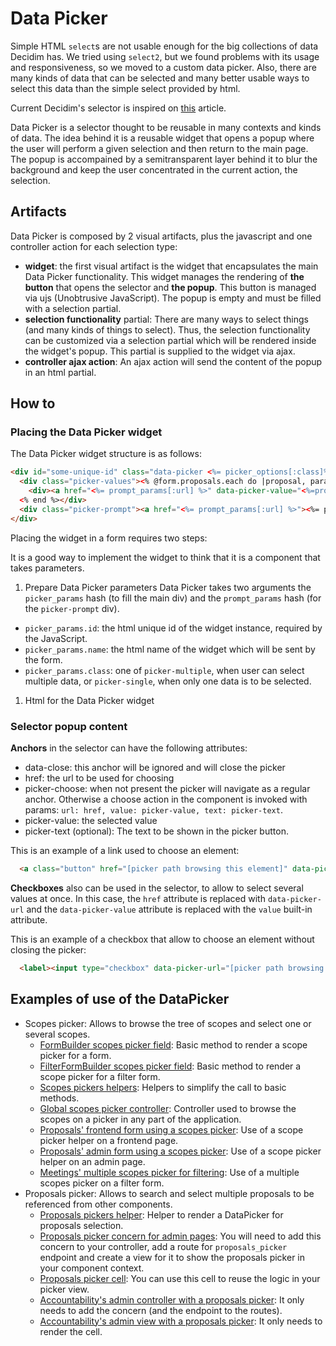 # Data Picker

Simple HTML `select`s are not usable enough for the big collections of data Decidim has. We tried using `select2`, but we found problems with its usage and responsiveness, so we moved to a custom data picker. Also, there are many kinds of data that can be selected and many better usable ways to select this data than the simple select provided by html.

Current Decidim's selector is inspired on [this](https://medium.com/@mibosc/responsive-design-why-and-how-we-ditched-the-good-old-select-element-bc190d62eff5) article.

Data Picker is a selector thought to be reusable in many contexts and kinds of data. The idea behind it is a reusable widget that opens a popup where the user will perform a given selection and then return to the main page. The popup is accompained by a semitransparent layer behind it to blur the background and keep the user concentrated in the current action, the selection.

## Artifacts

Data Picker is composed by 2 visual artifacts, plus the javascript and one controller action for each selection type:

- **widget**: the first visual artifact is the widget that encapsulates the main Data Picker functionality. This widget manages the rendering of __the button__ that opens the selector and __the popup__. This button is managed via ujs (Unobtrusive JavaScript). The popup is empty and must be filled with a selection partial.
- **selection functionality** partial: There are many ways to select things (and many kinds of things to select). Thus, the selection functionality can be customized via a selection partial which will be rendered inside the widget's popup. This partial is supplied to the widget via ajax.
- **controller ajax action**: An ajax action will send the content of the popup in an html partial.

## How to

### Placing the Data Picker widget

The Data Picker widget structure is as follows:

```html
<div id="some-unique-id" class="data-picker <%= picker_options[:class]%>" data-picker-name="<%=picker_options[:name]%>">
  <div class="picker-values"><% @form.proposals.each do |proposal, params| %>
    <div><a href="<%= prompt_params[:url] %>" data-picker-value="<%=proposal%>"><%=proposal%></a></div>
  <% end %></div>
  <div class="picker-prompt"><a href="<%= prompt_params[:url] %>"><%= prompt_params[:text] %></a></div>
</div>
```

Placing the widget in a form requires two steps:

It is a good way to implement the widget to think that it is a component that takes parameters.

1. Prepare Data Picker parameters
  Data Picker takes two arguments the `picker_params` hash (to fill the main div) and the `prompt_params` hash (for the `picker-prompt` div).
  - `picker_params.id`: the html unique id of the widget instance, required by the JavaScript.
  - `picker_params.name`: the html name of the widget which will be sent by the form.
  - `picker_params.class`: one of `picker-multiple`, when user can select multiple data, or `picker-single`, when only one data is to be selected.

1. Html for the Data Picker widget

### Selector popup content

**Anchors** in the selector can have the following attributes:
- data-close: this anchor will be ignored and will close the picker
- href: the url to be used for choosing
- picker-choose: when not present the picker will navigate as a regular anchor. Otherwise a choose action in the component is invoked with params: `url: href, value: picker-value, text: picker-text`.
- picker-value: the selected value
- picker-text (optional): The text to be shown in the picker button.

This is an example of a link used to choose an element:

```html
  <a class="button" href="[picker path browsing this element]" data-picker-text="[text]" data-picker-value="[value]" data-picker-choose>[text]</a>
```

**Checkboxes** also can be used in the selector, to allow to select several values at once. In this case, the `href` attribute is replaced with `data-picker-url` and the `data-picker-value` attribute is replaced with the `value` built-in attribute.

This is an example of a checkbox that allow to choose an element without closing the picker:

```html
  <label><input type="checkbox" data-picker-url="[picker path browsing this element]" data-picker-text="[text]" value="[value]" data-picker-choose>[text]</label>
```

## Examples of use of the DataPicker

- Scopes picker: Allows to browse the tree of scopes and select one or several scopes.
  - [FormBuilder scopes picker field](../../decidim-core/lib/decidim/form_builder.rb): Basic method to render a scope picker for a form.
  - [FilterFormBuilder scopes picker field](../../decidim-core/lib/decidim/filter_form_builder.rb): Basic method to render a scope picker for a filter form.
  - [Scopes pickers helpers](../../decidim-core/app/helpers/decidim/scopes_helper.rb): Helpers to simplify the call to basic methods.
  - [Global scopes picker controller](../../decidim-core/app/controllers/decidim/scopes_controller.rb): Controller used to browse the scopes on a picker in any part of the application.
  - [Proposals' frontend form using a scopes picker](../../decidim-proposals/app/views/decidim/proposals/proposals/_edit_form_fields.html.erb): Use of a scope picker helper on a frontend page.
  - [Proposals' admin form using a scopes picker](../../decidim-proposals/app/views/decidim/proposals/admin/proposals/_form.html.erb): Use of a scope picker helper on an admin page.
  - [Meetings' multiple scopes picker for filtering](../../decidim-meetings/app/views/decidim/meetings/meetings/_filters.html.erb): Use of a multiple scopes picker on a filter form.
- Proposals picker: Allows to search and select multiple proposals to be referenced from other components.
  - [Proposals pickers helper](../../decidim-proposals/app/helpers/decidim/proposals/admin/proposals_picker_helper.rb): Helper to render a DataPicker for proposals selection.
  - [Proposals picker concern for admin pages](../../decidim-proposals/app/controllers/concerns/decidim/proposals/admin/picker.rb): You will need to add this concern to your controller, add a route for `proposals_picker` endpoint and create a view for it to show the proposals picker in your component context.
  - [Proposals picker cell](../../decidim-proposals/app/cells/decidim/proposals/proposals_picker_cell.rb): You can use this cell to reuse the logic in your picker view.
  - [Accountability's admin controller with a proposals picker](../../decidim-accountability/app/controllers/decidim/accountability/admin/results_controller.rb): It only needs to add the concern (and the endpoint to the routes).
  - [Accountability's admin view with a proposals picker](../../decidim-accountability/app/views/decidim/accountability/admin/results/proposals_picker.html.erb): It only needs to render the cell.